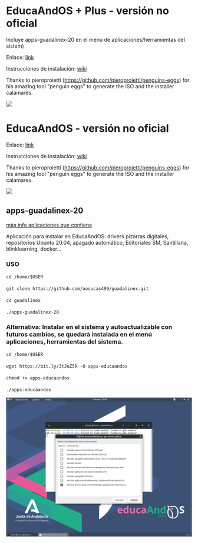 # EducaAndOS + Plus - versión no oficial
Incluye apps-guadalinex-20 en el menu de aplicaciones/herramientas del sistem)

Enlace: [link](http://bit.ly/3vXx7ZE)

Instrucciones de instalación: [wiki](https://github.com/aosucas499/guadalinex/wiki/Instalación)

Thanks to pieroproietti (https://github.com/pieroproietti/penguins-eggs) for his amazing tool "penguin eggs" to generate the ISO and the installer calamares.

![](https://github.com/aosucas499/guadalinex/blob/main/imágenes/VirtualBox_guadalinex%2020.png)

# EducaAndOS - versión no oficial 

Enlace: [link](https://bit.ly/2WZXspB)

Instrucciones de instalación: [wiki](https://github.com/aosucas499/guadalinex/wiki/Instalación)

Thanks to pieroproietti (https://github.com/pieroproietti/penguins-eggs) for his amazing tool "penguin eggs" to generate the ISO and the installer calamares.

![](https://github.com/aosucas499/guadalinex/blob/main/im%C3%A1genes/educaandos_install.png)

## apps-guadalinex-20
[más info aplicaciones que contiene](https://github.com/aosucas499/guadalinex/wiki/Apps-guadalinex20)

Aplicación para instalar en EducaAndOS: drivers pizarras digitales, repositorios Ubuntu 20.04, apagado automático, Editoriales SM, Santillana, blinklearning, docker...

  ### USO

    cd /home/$USER 

    git clone https://github.com/aosucas499/guadalinex.git

    cd guadalinex

    ./apps-guadalinex-20
    
 ### Alternativa: Instalar en el sistema y autoactualizable con futuros cambios, se quedará instalada en el menú aplicaciones, herramientas del sistema.
 
    cd /home/$USER
    
    wget https://bit.ly/3tJuZ5R -O apps-educaandos
    
    chmod +x apps-educaandos
    
    ./apps-educaandos

![](https://github.com/aosucas499/guadalinex/blob/main/promethean/imagenes/VirtualBox_guadalinex%2020.png)
